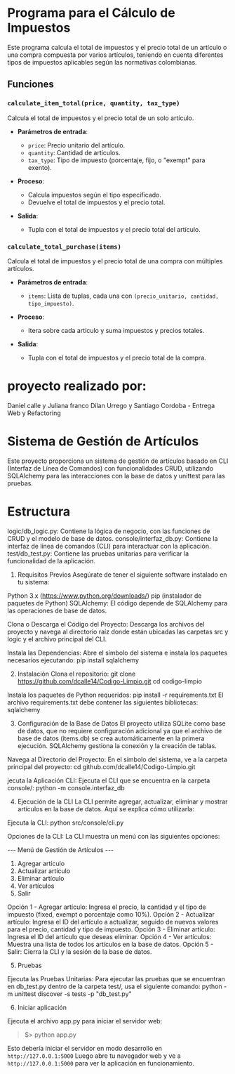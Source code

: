# Programa para el Cálculo de Impuestos

Este programa calcula el total de impuestos y el precio total de un artículo o una compra compuesta por varios artículos, teniendo en cuenta diferentes tipos de impuestos aplicables según las normativas colombianas.

## Funciones

### `calculate_item_total(price, quantity, tax_type)`

Calcula el total de impuestos y el precio total de un solo artículo.

- **Parámetros de entrada**:
  - `price`: Precio unitario del artículo.
  - `quantity`: Cantidad de artículos.
  - `tax_type`: Tipo de impuesto (porcentaje, fijo, o "exempt" para exento).

- **Proceso**:
  - Calcula impuestos según el tipo especificado.
  - Devuelve el total de impuestos y el precio total.

- **Salida**:
  - Tupla con el total de impuestos y el precio total del artículo.

### `calculate_total_purchase(items)`

Calcula el total de impuestos y el precio total de una compra con múltiples artículos.

- **Parámetros de entrada**:
  - `items`: Lista de tuplas, cada una con `(precio_unitario, cantidad, tipo_impuesto)`.

- **Proceso**:
  - Itera sobre cada artículo y suma impuestos y precios totales.

- **Salida**:
  - Tupla con el total de impuestos y el precio total de la compra.


# proyecto realizado por:
Daniel calle y Juliana franco
Dilan Urrego y Santiago Cordoba - Entrega Web y Refactoring

# Sistema de Gestión de Artículos
Este proyecto proporciona un sistema de gestión de artículos basado en CLI (Interfaz de Línea de Comandos) con funcionalidades CRUD, utilizando SQLAlchemy para las interacciones con la base de datos y unittest para las pruebas.

# Estructura
logic/db_logic.py: Contiene la lógica de negocio, con las funciones de CRUD y el modelo de base de datos.
console/interfaz_db.py: Contiene la interfaz de línea de comandos (CLI) para interactuar con la aplicación.
test/db_test.py: Contiene las pruebas unitarias para verificar la funcionalidad de la aplicación.


1. Requisitos Previos
Asegúrate de tener el siguiente software instalado en tu sistema:

Python 3.x (https://www.python.org/downloads/)
pip (instalador de paquetes de Python)
SQLAlchemy: El código depende de SQLAlchemy para las operaciones de base de datos.

Clona o Descarga el Código del Proyecto: Descarga los archivos del proyecto y navega al directorio raíz donde están ubicadas las carpetas src y logic y el archivo principal del CLI.

Instala las Dependencias: Abre el símbolo del sistema e instala los paquetes necesarios ejecutando: pip install sqlalchemy


2. Instalación
Clona el repositorio:
git clone https://github.com/dcalle14/Codigo-Limpio.git
cd codigo-limpio

Instala los paquetes de Python requeridos:
pip install -r requirements.txt
El archivo requirements.txt debe contener las siguientes bibliotecas:
sqlalchemy


3. Configuración de la Base de Datos
El proyecto utiliza SQLite como base de datos, que no requiere configuración adicional ya que el archivo de base de datos (items.db) se crea automáticamente en la primera ejecución. SQLAlchemy gestiona la conexión y la creación de tablas.

Navega al Directorio del Proyecto: En el símbolo del sistema, ve a la carpeta principal del proyecto:
cd github.com/dcalle14/Codigo-Limpio.git

jecuta la Aplicación CLI: Ejecuta el CLI que se encuentra en la carpeta console/:
python -m console.interfaz_db



4. Ejecución de la CLI
La CLI permite agregar, actualizar, eliminar y mostrar artículos en la base de datos. Aquí se explica cómo utilizarla:

Ejecuta la CLI:
python src/console/cli.py

Opciones de la CLI: La CLI muestra un menú con las siguientes opciones:

--- Menú de Gestión de Artículos ---
1. Agregar artículo
2. Actualizar artículo
3. Eliminar artículo
4. Ver artículos
5. Salir

Opción 1 - Agregar artículo: Ingresa el precio, la cantidad y el tipo de impuesto (fixed, exempt o porcentaje como 10%).
Opción 2 - Actualizar artículo: Ingresa el ID del artículo a actualizar, seguido de nuevos valores para el precio, cantidad y tipo de impuesto.
Opción 3 - Eliminar artículo: Ingresa el ID del artículo que deseas eliminar.
Opción 4 - Ver artículos: Muestra una lista de todos los artículos en la base de datos.
Opción 5 - Salir: Cierra la CLI y la sesión de la base de datos.

5. Pruebas

Ejecuta las Pruebas Unitarias: Para ejecutar las pruebas que se encuentran en db_test.py dentro de la carpeta test/, usa el siguiente comando:
python -m unittest discover -s tests -p "db_test.py"

6. Iniciar aplicación

Ejecuta el archivo app.py para iniciar el servidor web:

> $> python app.py

Esto debería iniciar el servidor en modo desarrollo en ``` http://127.0.0.1:5000 ```
Luego abre tu navegador web y ve a ``` http://127.0.0.1:5000 ```  para ver la aplicación en funcionamiento.
